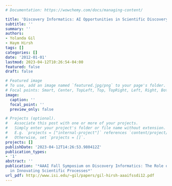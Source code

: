 ```yaml
---
# Documentation: https://wowchemy.com/docs/managing-content/

title: 'Discovery Informatics: AI Opportunities in Scientific Discovery'
subtitle: ''
summary: ''
authors:
- Yolanda Gil
- Haym Hirsh
tags: []
categories: []
date: '2012-01-01'
lastmod: 2023-04-12T10:26:54-04:00
featured: false
draft: false

# Featured image
# To use, add an image named `featured.jpg/png` to your page's folder.
# Focal points: Smart, Center, TopLeft, Top, TopRight, Left, Right, BottomLeft, Bottom, BottomRight.
image:
  caption: ''
  focal_point: ''
  preview_only: false

# Projects (optional).
#   Associate this post with one or more of your projects.
#   Simply enter your project's folder or file name without extension.
#   E.g. `projects = ["internal-project"]` references `content/project/deep-learning/index.md`.
#   Otherwise, set `projects = []`.
projects: []
publishDate: '2023-04-12T14:26:53.980412Z'
publication_types:
- '1'
abstract: ''
publication: '*AAAI Fall Symposium on Discovery Informatics: The Role of AI Research
  in Innovating Scientific Processes*'
url_pdf: http://www.isi.edu/~gil/papers/gil-hirsh-aaaifssdi12.pdf
---
```

